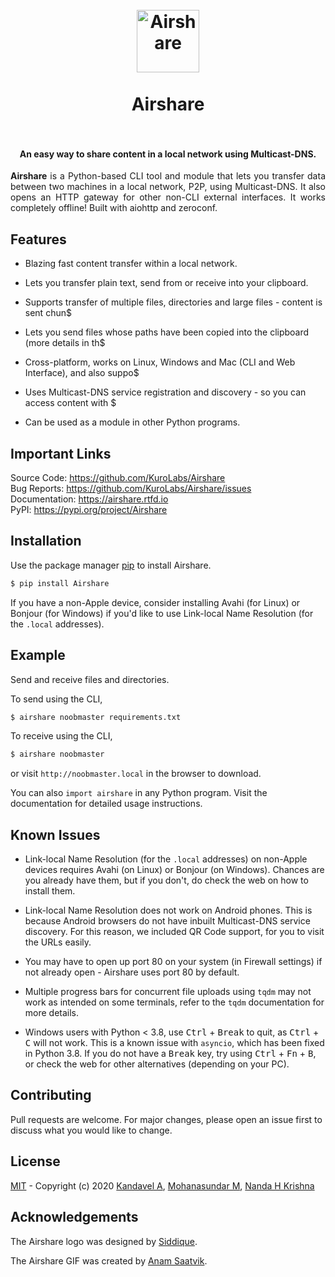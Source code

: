 <h1 align="center">
  <br>
  <img src="https://raw.githubusercontent.com/KuroLabs/Airshare/master/assets/Airshare.svg" alt="Airshare" width="100">
  <br>
  <br>
  <span>Airshare</span>
  <br>
  <br>
</h1>

<h4 align="center">An easy way to share content in a local network using Multicast-DNS.</h4>

<p align="justify"><b>Airshare</b> is a Python-based CLI tool and module that lets you transfer data between two machines in a local network, P2P, using Multicast-DNS. It also opens an HTTP gateway for other non-CLI external interfaces. It works completely offline! Built with aiohttp and zeroconf.</p>

## Features

* Blazing fast content transfer within a local network.

* Lets you transfer plain text, send from or receive into your clipboard.

* Supports transfer of multiple files, directories and large files - content is sent chun$

* Lets you send files whose paths have been copied into the clipboard (more details in th$

* Cross-platform, works on Linux, Windows and Mac (CLI and Web Interface), and also suppo$

* Uses Multicast-DNS service registration and discovery - so you can access content with $

* Can be used as a module in other Python programs.

## Important Links

Source Code: https://github.com/KuroLabs/Airshare <br>
Bug Reports: https://github.com/KuroLabs/Airshare/issues <br>
Documentation: https://airshare.rtfd.io <br>
PyPI: https://pypi.org/project/Airshare <br>

## Installation

Use the package manager [pip](https://pip.pypa.io/en/stable/) to install Airshare.

```bash
$ pip install Airshare
```

If you have a non-Apple device, consider installing Avahi (for Linux) or Bonjour (for Windows) if you'd like to use Link-local Name Resolution (for the `.local` addresses).

## Example

Send and receive files and directories.

To send using the CLI,

```bash
$ airshare noobmaster requirements.txt
```
To receive using the CLI,

```bash
$ airshare noobmaster
```

or visit `http://noobmaster.local` in the browser to download.

You can also `import airshare` in any Python program. Visit the documentation for detailed usage instructions.

## Known Issues

* Link-local Name Resolution (for the `.local` addresses) on non-Apple devices requires Avahi (on Linux) or Bonjour (on Windows). Chances are you already have them, but if you don't, do check the web on how to install them.

* Link-local Name Resolution does not work on Android phones. This is because Android browsers do not have inbuilt Multicast-DNS service discovery. For this reason, we included QR Code support, for you to visit the URLs easily.

* You may have to open up port 80 on your system (in Firewall settings) if not already open - Airshare uses port 80 by default.

* Multiple progress bars for concurrent file uploads using `tqdm` may not work as intended on some terminals, refer to the `tqdm` documentation for more details.

* Windows users with Python < 3.8, use <kbd>Ctrl</kbd> + <kbd>Break</kbd> to quit, as <kbd>Ctrl</kbd> + <kbd>C</kbd> will not work. This is a known issue with `asyncio`, which has been fixed in Python 3.8. If you do not have a <kbd>Break</kbd> key, try using <kbd>Ctrl</kbd> + <kbd>Fn</kbd> + <kbd>B</kbd>, or check the web for other alternatives (depending on your PC).

## Contributing

Pull requests are welcome. For major changes, please open an issue first to discuss what you would like to change.

## License

[MIT](https://github.com/KuroLabs/Airshare/blob/master/LICENSE.md) - Copyright (c) 2020 [Kandavel A](http://github.com/AK5123), [Mohanasundar M](https://github.com/mohanpierce99), [Nanda H Krishna](https://github.com/nandahkrishna)

## Acknowledgements

The Airshare logo was designed by [Siddique](https://dribbble.com/thesideeq).

The Airshare GIF was created by [Anam Saatvik](https://github.com/kalki7).
